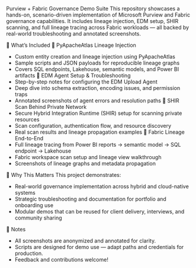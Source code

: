 Purview + Fabric Governance Demo Suite
This repository showcases a hands-on, scenario-driven implementation of Microsoft Purview and Fabric governance capabilities. It includes lineage injection, EDM setup, SHIR scanning, and full lineage tracing across Fabric workloads — all backed by real-world troubleshooting and annotated screenshots.

🚀 What’s Included
🔹 PyApacheAtlas Lineage Injection
- Custom entity creation and lineage injection using PyApacheAtlas
- Sample scripts and JSON payloads for reproducible lineage graphs
- Covers SQL endpoints, Lakehouse, semantic models, and Power BI artifacts
🔹 EDM Agent Setup & Troubleshooting
- Step-by-step notes for configuring the EDM Upload Agent
- Deep dive into schema extraction, encoding issues, and permission traps
- Annotated screenshots of agent errors and resolution paths
🔹 SHIR Scan Behind Private Network
- Secure Hybrid Integration Runtime (SHIR) setup for scanning private resources
- Scan configuration, authentication flow, and resource discovery
- Real scan results and lineage propagation examples
🔹 Fabric Lineage End-to-End
- Full lineage tracing from Power BI reports → semantic model → SQL endpoint → Lakehouse
- Fabric workspace scan setup and lineage view walkthrough
- Screenshots of lineage graphs and metadata propagation

🎯 Why This Matters
This project demonstrates:
- Real-world governance implementation across hybrid and cloud-native systems
- Strategic troubleshooting and documentation for portfolio and onboarding use
- Modular demos that can be reused for client delivery, interviews, and community sharing

📌 Notes
- All screenshots are anonymized and annotated for clarity.
- Scripts are designed for demo use — adapt paths and credentials for production.
- Feedback and contributions welcome!

